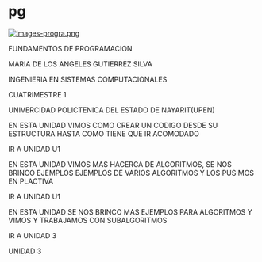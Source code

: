 # pg
 
[![images-progra.png](https://i.postimg.cc/RZSyh2Kq/images-progra.png)](https://postimg.cc/qzFjZbmd)




FUNDAMENTOS DE PROGRAMACION



MARIA DE LOS ANGELES GUTIERREZ SILVA



INGENIERIA EN SISTEMAS COMPUTACIONALES



CUATRIMESTRE 1



UNIVERCIDAD POLICTENICA DEL ESTADO DE NAYARIT(UPEN)



EN ESTA UNIDAD VIMOS COMO CREAR UN CODIGO DESDE SU ESTRUCTURA HASTA COMO TIENE QUE IR ACOMODADO


IR A UNIDAD U1



EN ESTA UNIDAD VIMOS MAS HACERCA DE ALGORITMOS, SE NOS BRINCO EJEMPLOS EJEMPLOS DE VARIOS ALGORITMOS Y LOS PUSIMOS EN PLACTIVA


IR A UNIDAD U1


EN ESTA UNIDAD SE NOS BRINCO MAS EJEMPLOS PARA ALGORITMOS Y VIMOS Y TRABAJAMOS CON SUBALGORITMOS 


IR A UNIDAD 3



UNIDAD 3
